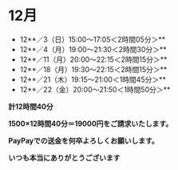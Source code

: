 # 12月

- 12**／3（日）15:00〜17:05＜2時間05分＞**
- 12**／4（月）19:00〜21:30＜2時間30分＞**
- 12**／11（月）20:00〜22:15＜2時間15分＞**
- 12**／18（月）19:30〜22:15＜2時間15分＞**
- 12**／21（木）19:15〜21:00＜1時間45分＞**
- 12**／22（金）20:00〜21:50＜1時間50分＞**

**計12時間40分**

**1500×12時間40分＝19000円をご請求いたします。**

**PayPayでの送金を何卒よろしくお願いします。**

**いつも本当にありがとうございます**